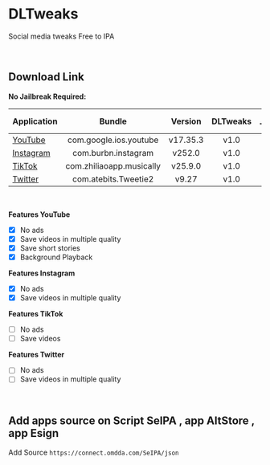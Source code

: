 # DLTweaks
Social media tweaks Free to IPA


&nbsp;

## Download Link

**No Jailbreak Required:** 

   | Application | Bundle | Version | DLTweaks | File Type |
   | ------------------ |:---------:|:------:|:------:|:------:|
   | [YouTube](https://github.com/omdda/DLTweak) | com.google.ios.youtube | v17.35.3 | v1.0 | IPA |
   | [Instagram](https://github.com/omdda/DLTweak) | com.burbn.instagram | v252.0 | v1.0 | IPA |
   | [TikTok](https://github.com/omdda/DLTweak) | com.zhiliaoapp.musically | v25.9.0 | v1.0 | IPA |
   | [Twitter](https://github.com/omdda/DLTweak) | com.atebits.Tweetie2 | v9.27 | v1.0 | IPA |

&nbsp;

**Features YouTube**

- [x] No ads
- [x] Save videos in multiple quality
- [x] Save short stories
- [x] Background Playback

**Features Instagram**

- [x] No ads
- [x] Save videos in multiple quality

**Features TikTok**

- [ ] No ads
- [ ] Save videos

**Features Twitter**

- [ ] No ads
- [ ] Save videos in multiple quality

&nbsp;

## Add apps source on Script SeIPA , app AltStore , app Esign
Add Source `https://connect.omdda.com/SeIPA/json`


